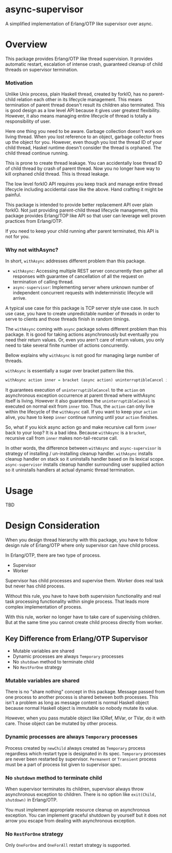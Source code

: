 # async-supervisor

A simplified implementation of Erlang/OTP like supervisor over async.

# Overview

This package provides Erlang/OTP like thread supervision.
It provides automatic restart, escalation of intense crash, guaranteed cleanup
of child threads on supervisor termination.

### Motivation

Unlike Unix process, plain Haskell thread, created by forkIO, has no
parent-child relation each other in its lifecycle management.  This means
termination of parent thread doesn't result its children also terminated.
This is good design as a low level API because it gives user greatest
flexibility.  However, it also means managing entire lifecycle of thread is
totally a responsibility of user.

Here one thing you need to be aware.  Garbage collection doesn't work on living
thread.  When you lost reference to an object, garbage collector frees up the
object for you.  However, even though you lost the thread ID of your child
thread, Haskel runtime doesn't consider the thread is orphaned.  The child
thread continue running.

This is prone to create thread leakage.  You can accidentally lose thread ID of
child thread by crash of parent thread.  Now you no longer have way to kill
orphaned child thread.  This is thread leakage.

The low level forkIO API requires you keep track and manage entire thread
lifecycle including accidental case like the above.  Hand crafting it might be
painful.

This package is intended to provide better replacement API over plain forkIO.
Not just providing parent-child thread lifecycle management, this package
provides Erlang/TOP like API so that user can leverage well proven practices
from Erlang/OTP.

If you need to keep your child running after parent terminated, this API is not
for you.

### Why not withAsync?

In short, `withAsync` addresses different problem than this package.

* `withAsync`: Accessing multiple REST server concurrently then gather all
  responses with guarantee of cancellation of all the request on termination
  of calling thread.
* `async-supervisor`: Implementing server where unknown number of independent
  concurrent requests with indeterministic lifecycle will arrive.

A typical use case for this package is TCP server style use case.  In such use
case, you have to create unpredictable number of threads in order to serve to
clients and those threads finish in random timings.

The `withAsync` coming with `async` package solves different problem than this
package.  It is good for taking actions asynchronously but eventually you need
their return values.  Or, even you aren't care of return values, you only need
to take several finite number of actions concurrently.

Bellow explains why `withAsync` is not good for managing large number of
threads.

`withAsync` is essentially a sugar over bracket pattern like this.

```haskell
withAsync action inner = bracket (async action) uninterruptibleCancel inner
```

It guarantees execution of `uninterruptibleCancel` to the `action` on
asynchronous exception occurrence at parent thread where withAsync itself is
living.  However it also guarantees the `uninterruptibleCancel` is executed on
normal exit from `inner` too.  Thus, the `action` can only live within the
lifecycle of the `withAsync` call.  If you want to keep your `action` alive, you
have to keep `inner` continue running until your `action` finishes.

So, what if you kick async action go and make recursive call form `inner` back
to your loop?  It is a bad idea.  Because `withAsync` is a `bracket`, recursive
call from `inner` makes non-tail-recurse call.

In other words, the difference between `withAsync` and `async-supervisor` is
strategy of installing / un-installing cleanup handler.  `withAsync` installs
cleanup handler on stack so it uninstalls handler based on its lexical scope.
`async-supervisor` installs cleanup handler surrounding user supplied action so
it uninstalls handlers at actual dynamic thread termination.




# Usage

TBD


# Design Consideration

When you design thread hierarchy with this package, you have to follow design
rule of Erlang/OTP where only supervisor can have child process.

In Erlang/OTP, there are two type of process.

* Supervisor
* Worker

Supervisor has child processes and supervise them.  Worker does real task but
never has child process.

Without this rule, you have to have both supervision functionality and real
task processing functionality within single process.  That leads more complex
implementation of process.

With this rule, worker no longer have to take care of supervising children.
But at the same time you cannot create child process directly from worker.


## Key Difference from Erlang/OTP Supervisor

* Mutable variables are shared
* Dynamic processes are always `Temporary` processes
* No `shutdown` method to terminate child
* No `RestForOne` strategy


### Mutable variables are shared

There is no "share nothing" concept in this package.  Message passed from one
process to another process is shared between both processes.  This isn't a
problem as long as message content is normal Haskell object because normal
Haskell object is immutable so nobody mutate its value.

However, when you pass mutable object like IORef, MVar, or TVar, do it with
care.  Those object can be mutated by other process.

### Dynamic processes are always `Temporary` processes

Process created by `newChild` always created as `Temporary` process regardless
which restart type is designated in its spec.  `Temporary` processes are never
been restarted by supervisor.  `Permanent` or `Transient` process must be a part
of process list given to supervisor spec.

### No `shutdown` method to terminate child

When supervisor terminates its children, supervisor always throw asynchronous
exception to children.  There is no option like `exit(Child, shutdown)` in
Erlang/OTP.

You must implement appropriate resource cleanup on asynchronous exception.
You can implement graceful shutdown by yourself but it does not arrow you escape
from dealing with asynchronous exception.

### No `RestForOne` strategy

Only `OneForOne` and `OneForAll` restart strategy is supported.
